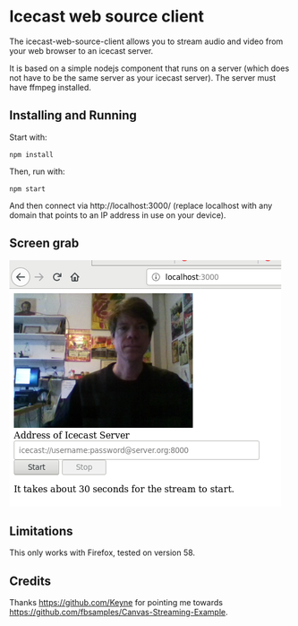 # Icecast web source client

The icecast-web-source-client allows you to stream audio and video from your web browser to an icecast server.

It is based on a simple nodejs component that runs on a server (which does not have to be the same server as your icecast server). The server must have ffmpeg installed.

## Installing and Running

Start with:

    npm install

Then, run with:

    npm start

And then connect via http://localhost:3000/ (replace localhost with any domain that points to an IP address in use on your device).

## Screen grab

![Screen grab of broadcaster](docs/screengrab.png)

## Limitations

This only works with Firefox, tested on version 58.

## Credits 

Thanks https://github.com/Keyne for pointing me towards https://github.com/fbsamples/Canvas-Streaming-Example.
